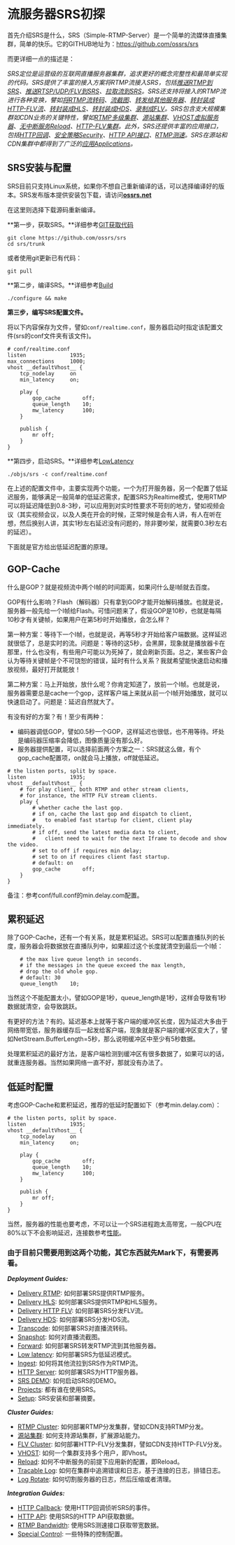 # 流服务器SRS初探

首先介绍SRS是什么，SRS（Simple-RTMP-Server）是一个简单的流媒体直播集群，简单的快乐。它的GITHUB地址为：https://github.com/ossrs/srs

而更详细一点的描述是：

*SRS定位是运营级的互联网直播服务器集群，追求更好的概念完整性和最简单实现的代码。SRS提供了丰富的接入方案将RTMP流接入SRS，包括[推送RTMP到SRS](https://github.com/ossrs/srs/wiki/v1_CN_SampleRTMP)、[推送RTSP/UDP/FLV到SRS](https://github.com/ossrs/srs/wiki/v2_CN_Streamer)、[拉取流到SRS](https://github.com/ossrs/srs/wiki/v1_CN_Ingest)。SRS还支持将接入的RTMP流进行各种变换，譬如[将RTMP流转码](https://github.com/ossrs/srs/wiki/v1_CN_SampleFFMPEG)、[流截图](https://github.com/ossrs/srs/wiki/v3_CN_Snapshot)、[转发给其他服务器](https://github.com/ossrs/srs/wiki/v3_CN_SampleForward)、[转封装成HTTP-FLV流](https://github.com/ossrs/srs/wiki/v3_CN_SampleHttpFlv)、[转封装成HLS](https://github.com/ossrs/srs/wiki/v3_CN_SampleHLS)、[转封装成HDS](https://github.com/ossrs/srs/wiki/v2_CN_DeliveryHDS)、[录制成FLV](https://github.com/ossrs/srs/wiki/v3_CN_DVR)。SRS包含支大规模集群如CDN业务的关键特性，譬如[RTMP多级集群](https://github.com/ossrs/srs/wiki/v3_CN_SampleRTMPCluster)、[源站集群](https://github.com/ossrs/srs/wiki/v3_CN_OriginCluster)、[VHOST虚拟服务器](https://github.com/ossrs/srs/wiki/v3_CN_RtmpUrlVhost)、[无中断服务Reload](https://github.com/ossrs/srs/wiki/v1_CN_Reload)、[HTTP-FLV集群](https://github.com/ossrs/srs/wiki/v3_CN_SampleHttpFlvCluster)。此外，SRS还提供丰富的应用接口，包括[HTTP回调](https://github.com/ossrs/srs/wiki/v3_CN_HTTPCallback)、[安全策略Security](https://github.com/ossrs/srs/wiki/v2_CN_Security)、[HTTP API接口](https://github.com/ossrs/srs/wiki/v3_CN_HTTPApi)、[RTMP测速](https://github.com/ossrs/srs/wiki/v1_CN_BandwidthTestTool)。SRS在源站和CDN集群中都得到了广泛的[应用Applications](https://github.com/ossrs/srs/wiki/v1_CN_Sample)。*

## SRS安装与配置

SRS目前只支持Linux系统，如果你不想自己重新编译的话，可以选择编译好的版本。SRS发布版本提供安装包下载，请访问[**ossrs.net**](http://ossrs.net:8000/)

在这里则选择下载源码重新编译。

**第一步，获取SRS。**详细参考[GIT获取代码](https://github.com/ossrs/srs/wiki/v1_CN_Git)

```
git clone https://github.com/ossrs/srs
cd srs/trunk
```

或者使用git更新已有代码：

```
git pull
```

**第二步，编译SRS。**详细参考[Build](https://github.com/ossrs/srs/wiki/v3_CN_Build)

```
./configure && make
```

**第三步，编写SRS配置文件。**

将以下内容保存为文件，譬如`conf/realtime.conf`，服务器启动时指定该配置文件(srs的conf文件夹有该文件)。

```
# conf/realtime.conf
listen              1935;
max_connections     1000;
vhost __defaultVhost__ {
    tcp_nodelay     on
    min_latency     on;

    play {
        gop_cache       off;
        queue_length    10;
        mw_latency      100;
    }

    publish {
        mr off;
    }
}
```

**第四步，启动SRS。**详细参考[LowLatency](https://github.com/ossrs/srs/wiki/v3_CN_LowLatency)

```
./objs/srs -c conf/realtime.conf
```

在上述的配置文件中，主要实现两个功能，一个为打开服务器，另一个配置了低延迟服务，能够满足一般简单的低延迟需求，配置SRS为Realtime模式，使用RTMP可以将延迟降低到0.8-3秒，可以应用到对实时性要求不苛刻的地方，譬如视频会议（其实视频会议，以及人类在开会的时候，正常时候是会有人讲，有人在听在想，然后换别人讲，其实1秒左右延迟没有问题的，除非要吵架，就需要0.3秒左右的延迟）。

下面就是官方给出低延迟配置的原理。

## GOP-Cache

什么是GOP？就是视频流中两个I帧的时间距离，如果问什么是I帧就去百度。

GOP有什么影响？Flash（解码器）只有拿到GOP才能开始解码播放。也就是说，服务器一般先给一个I帧给Flash。可惜问题来了，假设GOP是10秒，也就是每隔10秒才有关键帧，如果用户在第5秒时开始播放，会怎么样？

第一种方案：等待下一个I帧，也就是说，再等5秒才开始给客户端数据。这样延迟就很低了，总是实时的流。问题是：等待的这5秒，会黑屏，现象就是播放器卡在那里，什么也没有，有些用户可能以为死掉了，就会刷新页面。总之，某些客户会认为等待关键帧是个不可饶恕的错误，延时有什么关系？我就希望能快速启动和播放视频，最好打开就能放！

第二种方案：马上开始放，放什么呢？你肯定知道了，放前一个I帧。也就是说，服务器需要总是cache一个gop，这样客户端上来就从前一个I帧开始播放，就可以快速启动了。问题是：延迟自然就大了。

有没有好的方案？有！至少有两种：

- 编码器调低GOP，譬如0.5秒一个GOP，这样延迟也很低，也不用等待。坏处是编码器压缩率会降低，图像质量没有那么好。
- 服务器提供配置，可以选择前面两个方案之一：SRS就这么做，有个gop_cache配置项，on就会马上播放，off就低延迟。

```
# the listen ports, split by space.
listen              1935;
vhost __defaultVhost__ {
    # for play client, both RTMP and other stream clients,
    # for instance, the HTTP FLV stream clients.
    play {
        # whether cache the last gop.
        # if on, cache the last gop and dispatch to client,
        #   to enabled fast startup for client, client play immediately.
        # if off, send the latest media data to client,
        #   client need to wait for the next Iframe to decode and show the video.
        # set to off if requires min delay;
        # set to on if requires client fast startup.
        # default: on
        gop_cache       off;
    }
}
```

备注：参考conf/full.conf的min.delay.com配置。

## 累积延迟

除了GOP-Cache，还有一个有关系，就是累积延迟。SRS可以配置直播队列的长度，服务器会将数据放在直播队列中，如果超过这个长度就清空到最后一个I帧：

```
    # the max live queue length in seconds.
    # if the messages in the queue exceed the max length, 
    # drop the old whole gop.
    # default: 30
    queue_length    10;
```

当然这个不能配置太小，譬如GOP是1秒，queue_length是1秒，这样会导致有1秒数据就清空，会导致跳跃。

有更好的方法？有的。延迟基本上就等于客户端的缓冲区长度，因为延迟大多由于网络带宽低，服务器缓存后一起发给客户端，现象就是客户端的缓冲区变大了，譬如NetStream.BufferLength=5秒，那么说明缓冲区中至少有5秒数据。

处理累积延迟的最好方法，是客户端检测到缓冲区有很多数据了，如果可以的话，就重连服务器。当然如果网络一直不好，那就没有办法了。

## 低延时配置

考虑GOP-Cache和累积延迟，推荐的低延时配置如下（参考min.delay.com）：

```
# the listen ports, split by space.
listen              1935;
vhost __defaultVhost__ {
    tcp_nodelay     on
    min_latency     on;

    play {
        gop_cache       off;
        queue_length    10;
        mw_latency      100;
    }

    publish {
        mr off;
    }
}
```

当然，服务器的性能也要考虑，不可以让一个SRS进程跑太高带宽，一般CPU在80%以下不会影响延迟，连接数参考[性能](https://github.com/ossrs/srs/wiki/v1_CN_Performance)。

### 由于目前只需要用到这两个功能，其它东西就先Mark下，有需要再看。

***Deployment Guides:***

- [Delivery RTMP](https://github.com/ossrs/srs/wiki/v1_CN_SampleRTMP): 如何部署SRS提供RTMP服务。
- [Delivery HLS](https://github.com/ossrs/srs/wiki/v3_CN_SampleHLS): 如何部署SRS提供RTMP和HLS服务。
- [Delivery HTTP FLV](https://github.com/ossrs/srs/wiki/v3_CN_SampleHttpFlv): 如何部署SRS分发FLV流。
- [Delivery HDS](https://github.com/ossrs/srs/wiki/v2_CN_DeliveryHDS): 如何部署SRS分发HDS流。
- [Transcode](https://github.com/ossrs/srs/wiki/v1_CN_SampleFFMPEG): 如何部署SRS对直播流转码。
- [Snapshot](https://github.com/ossrs/srs/wiki/v3_CN_Snapshot): 如何对直播流截图。
- [Forward](https://github.com/ossrs/srs/wiki/v3_CN_SampleForward): 如何部署SRS转发RTMP流到其他服务器。
- [Low latency](https://github.com/ossrs/srs/wiki/v3_CN_SampleRealtime): 如何部署SRS为低延迟模式。
- [Ingest](https://github.com/ossrs/srs/wiki/v1_CN_SampleIngest): 如何将其他流拉到SRS作为RTMP流。
- [HTTP Server](https://github.com/ossrs/srs/wiki/v3_CN_SampleHTTP): 如何部署SRS为HTTP服务器。
- [SRS DEMO](https://github.com/ossrs/srs/wiki/v1_CN_SampleDemo): 如何启动SRS的DEMO。
- [Projects](https://github.com/ossrs/srs/wiki/v1_CN_Sample): 都有谁在使用SRS。
- [Setup](https://github.com/ossrs/srs/wiki/v1_CN_Setup): SRS安装和部署摘要。



***Cluster Guides:***

- [RTMP Cluster](https://github.com/ossrs/srs/wiki/v3_CN_SampleRTMPCluster): 如何部署RTMP分发集群，譬如CDN支持RTMP分发。
- [源站集群](https://github.com/ossrs/srs/wiki/v3_CN_OriginCluster): 如何支持源站集群，扩展源站能力。
- [FLV Cluster](https://github.com/ossrs/srs/wiki/v3_CN_SampleHttpFlvCluster): 如何部署HTTP-FLV分发集群，譬如CDN支持HTTP-FLV分发。
- [VHOST](https://github.com/ossrs/srs/wiki/v3_CN_RtmpUrlVhost): 如何一个集群支持多个用户，即Vhost。
- [Reload](https://github.com/ossrs/srs/wiki/v1_CN_Reload): 如何不中断服务的前提下应用新的配置，即Reload。
- [Tracable Log](https://github.com/ossrs/srs/wiki/v1_CN_SrsLog): 如何在集群中追溯错误和日志，基于连接的日志，排错日志。
- [Log Rotate](https://github.com/ossrs/srs/wiki/v3_CN_LogRotate): 如何切割服务器的日志，然后压缩或者清理。



***Integration Guides:***

- [HTTP Callback](https://github.com/ossrs/srs/wiki/v3_CN_HTTPCallback): 使用HTTP回调侦听SRS的事件。
- [HTTP API](https://github.com/ossrs/srs/wiki/v3_CN_HTTPApi): 使用SRS的HTTP API获取数据。
- [RTMP Bandwidth](https://github.com/ossrs/srs/wiki/v1_CN_BandwidthTestTool): 使用SRS测速接口获取带宽数据。
- [Special Control](https://github.com/ossrs/srs/wiki/v3_CN_SpecialControl): 一些特殊的控制配置。

